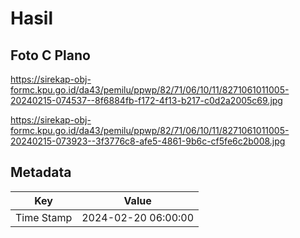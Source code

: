 # Hasil

## Foto C Plano

https://sirekap-obj-formc.kpu.go.id/da43/pemilu/ppwp/82/71/06/10/11/8271061011005-20240215-074537--8f6884fb-f172-4f13-b217-c0d2a2005c69.jpg

https://sirekap-obj-formc.kpu.go.id/da43/pemilu/ppwp/82/71/06/10/11/8271061011005-20240215-073923--3f3776c8-afe5-4861-9b6c-cf5fe6c2b008.jpg


## Metadata

| Key        | Value               |
| ---------- | ------------------- |
| Time Stamp | 2024-02-20 06:00:00 |



